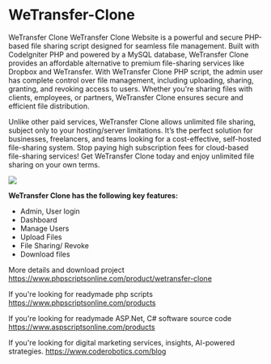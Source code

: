 # WeTransfer-Clone
WeTransfer Clone
WeTransfer Clone Website is a powerful and secure PHP-based file sharing script designed for seamless file management. Built with CodeIgniter PHP and powered by a MySQL database, WeTransfer Clone provides an affordable alternative to premium file-sharing services like Dropbox and WeTransfer. With WeTransfer Clone PHP script, the admin user has complete control over file management, including uploading, sharing, granting, and revoking access to users. Whether you're sharing files with clients, employees, or partners, WeTransfer Clone ensures secure and efficient file distribution.

Unlike other paid services, WeTransfer Clone allows unlimited file sharing, subject only to your hosting/server limitations. It’s the perfect solution for businesses, freelancers, and teams looking for a cost-effective, self-hosted file-sharing system. Stop paying high subscription fees for cloud-based file-sharing services! Get WeTransfer Clone today and enjoy unlimited file sharing on your own terms.

<img src="https://www.phpscriptsonline.com/frontend/assets/templates/c-drive-files.jpg">

<b>WeTransfer Clone has the following key features:</b>

<ul>
<li>Admin, User login</li>
<li>Dashboard</li>
<li>Manage Users</li>
<li>Upload Files</li>
<li>File Sharing/ Revoke</li>
<li>Download files</li>
</ul>

More details and download project
https://www.phpscriptsonline.com/product/wetransfer-clone

If you're looking for readymade php scripts
https://www.phpscriptsonline.com/products

If you're looking for readymade ASP.Net, C# software source code
https://www.aspscriptsonline.com/products

If you're looking for digital marketing services, insights, AI-powered strategies.
https://www.coderobotics.com/blog
